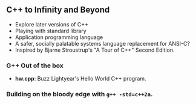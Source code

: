 ## C++ to Infinity and Beyond
* Explore later versions of C++
* Playing with standard library
* Application programming language
* A safer, socially palatable systems language replacement for ANSI-C? 
* Inspired by Bjarne Stroustrup's "A Tour of C++" Second Edition.

### G++ Out of the box
* __hw.cpp__: Buzz Lightyear's Hello World C++ program.

### Building on the bloody edge with `g++ -std=c++2a`.
